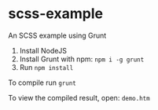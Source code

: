 # scss-example
An SCSS example using Grunt

1. Install NodeJS
2. Install Grunt with npm: `npm i -g grunt`
3. Run `npm install`

To compile run `grunt`

To view the compiled result, open: `demo.htm`
